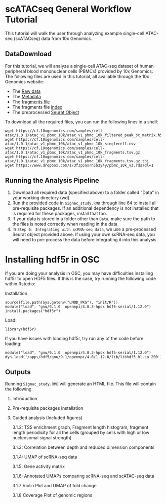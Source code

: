 # scATACseq General Workflow Tutorial

This tutorial will walk the user through analyzing example single-cell ATAC-seq (scATACseq) data from 10x Genomics.

## DataDownload
For this tutorial, we will analyze a single-cell ATAC-seq dataset of human peripheral blood mononuclear cells (PBMCs) provided by 10x Genomics. The following files are used in this tutorial, all available through the 10x Genomics website:

* The [Raw data](https://cf.10xgenomics.com/samples/cell-atac/1.0.1/atac_v1_pbmc_10k/atac_v1_pbmc_10k_filtered_peak_bc_matrix.h5)  
* The [Metadata](https://cf.10xgenomics.com/samples/cell-atac/1.0.1/atac_v1_pbmc_10k/atac_v1_pbmc_10k_singlecell.csv)  
* The [fragments file](https://cf.10xgenomics.com/samples/cell-atac/1.0.1/atac_v1_pbmc_10k/atac_v1_pbmc_10k_fragments.tsv.gz)
* The fragments file [index](https://cf.10xgenomics.com/samples/cell-atac/1.0.1/atac_v1_pbmc_10k/atac_v1_pbmc_10k_fragments.tsv.gz.tbi)
* The preprocessed [Seurat Object](https://www.dropbox.com/s/3f3p5nxrn5b3y4y/pbmc_10k_v3.rds?dl=1)

To download all the required files, you can run the following lines in a shell:

```{sh, eval=FALSE}
wget https://cf.10xgenomics.com/samples/cell-atac/1.0.1/atac_v1_pbmc_10k/atac_v1_pbmc_10k_filtered_peak_bc_matrix.h5
wget https://cf.10xgenomics.com/samples/cell-atac/1.0.1/atac_v1_pbmc_10k/atac_v1_pbmc_10k_singlecell.csv
wget https://cf.10xgenomics.com/samples/cell-atac/1.0.1/atac_v1_pbmc_10k/atac_v1_pbmc_10k_fragments.tsv.gz
wget https://cf.10xgenomics.com/samples/cell-atac/1.0.1/atac_v1_pbmc_10k/atac_v1_pbmc_10k_fragments.tsv.gz.tbi
wget https://www.dropbox.com/s/3f3p5nxrn5b3y4y/pbmc_10k_v3.rds?dl=1
```

## Running the Analysis Pipeline

1. Download all required data (specified above) to a folder called "Data" in your working directory (wd).
2. Run the provided code in `Signac_study.RMD` through line 64 to install all pre-requisite packages. If an additional dependency is not installed that is required for these packages, install that too.
3. If your data is stored in a folder other than `Data`, make sure the path to the files is noted correctly when reading in the data.
4. In `Step 6: Integrating with scRNA-seq data`, we use a pre-processed Seurat object provided above. If using your own scRNA-seq data, you will need to pre-process the data before integrating it into this analysis.

# Installing hdf5r in OSC
If you are doing your analysis in OSC, you may have difficulties installing hdf5r to open HDF5 files. If this is the case, try running the following code within Rstudio:

Installation:
```
source(file.path(Sys.getenv("LMOD_PKG"), "init/R"))
module("load", "gnu/9.1.0  openmpi/4.0.3-hpcx hdf5-serial/1.12.0")
install.packages("hdf5r")
```

Load:
```
library(hdf5r)
```

If you have issues with loading hdf5r, try run any of the code before loading: 
```
module("load", "gnu/9.1.0  openmpi/4.0.3-hpcx hdf5-serial/1.12.0")
dyn.load('/apps/hdf5/gnu/9.1/openmpi/4.0/1.12.0/lib/libhdf5_hl.so.200')
```


## Outputs

Running `Signac_study.RMD` will generate an HTML file. This file will contain the following:
1. Introduction
2. Pre-requisite packages installation
3. Guided analysis (Included figures)
   
   3.1.2: TSS enrichment graph, Fragment length histogram, fragment length periodicity for all the cells (grouped by cells with high or low nucleosomal signal strength)
   
   3.1.3: Correlation between depth and reduced dimension components
   
   3.1.4: UMAP of scRNA-seq data
   
   3.1.5: Gene activity matrix
   
   3.1.6: Annotated UMAPs comparing scRNA-seq and scATAC-seq data
   
   3.1.7 Violin Plot and UMAP of fold change
   
   3.1.8 Coverage Plot of genomic regions
        
